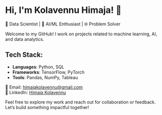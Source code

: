 # Hi, I'm Kolavennu Himaja! 👋

🔬 Data Scientist | 🧠 AI/ML Enthusiast | 🌐 Problem Solver

Welcome to my GitHub! I work on projects related to machine learning, AI, and data analytics. 

## Tech Stack:
- **Languages**: Python, SQL
- **Frameworks**: TensorFlow, PyTorch
- **Tools**: Pandas, NumPy, Tableau

📧 Email: himajakolavennu@gmail.com  
🔗 LinkedIn: [Himaja Kolavennu](https://www.linkedin.com/in/himaja-kolavennu)

Feel free to explore my work and reach out for collaboration or feedback. Let’s build something impactful together!
